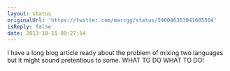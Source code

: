 ```yaml
---
layout: status
originalUrl: 'https://twitter.com/marcgg/status/390046363041685504'
isReply: false
date: 2013-10-15 09:27:54
---
```


I have a long blog article ready about the problem of mixing two languages but it might sound pretentious to some. WHAT TO DO WHAT TO DO!
